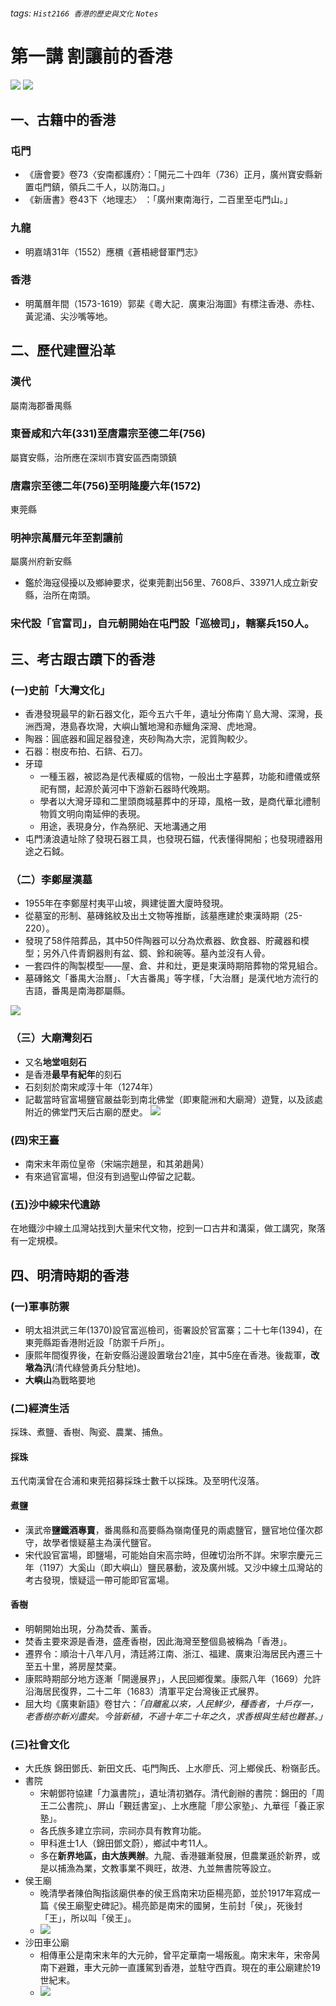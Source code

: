 ###### tags: `Hist2166 香港的歷史與文化` `Notes`
# 第一講 割讓前的香港
![](https://i.imgur.com/V4irv7k.png)
![](https://i.imgur.com/KXYyvbC.png)
## 一、古籍中的香港
### 屯門
* 《唐會要》卷73〈安南都護府〉：「開元二十四年（736）正月，廣州寶安縣新置屯門鎮，領兵二千人，以防海口。」
* 《新唐書》卷43下〈地理志〉 ：「廣州東南海行，二百里至屯門山。」

### 九龍
* 明嘉靖31年（1552）應檟《蒼梧總督軍門志》

### 香港
* 明萬曆年間（1573-1619）郭棐《粵大記．廣東沿海圖》有標注香港、赤柱、黃泥涌、尖沙嘴等地。


## 二、歷代建置沿革
### 漢代
屬南海郡番禺縣
### 東晉咸和六年(331)至唐肅宗至德二年(756)
屬寶安縣，治所應在深圳市寶安區西南頭鎮
### 唐肅宗至德二年(756)至明隆慶六年(1572)
東莞縣
### 明神宗萬曆元年至割讓前
屬廣州府新安縣
* 鑑於海寇侵擾以及鄉紳要求，從東莞劃出56里、7608戶、33971人成立新安縣，治所在南頭。
### 宋代設「官富司」，自元朝開始在屯門設「巡檢司」，轄寨兵150人。


## 三、考古跟古蹟下的香港
### (一)史前「大灣文化」
* 香港發現最早的新石器文化，距今五六千年，遺址分佈南丫島大灣、深灣，長洲西灣，港島舂坎灣，大嶼山蟹地灣和赤鱲角深灣、虎地灣。
* 陶器：圓底器和圓足器發達，夾砂陶為大宗，泥質陶較少。
* 石器：樹皮布拍、石錛、石刀。
* 牙璋
    * 一種玉器，被認為是代表權威的信物，一般出土字墓葬，功能和禮儀或祭祀有關，起源於黃河中下游新石器時代晚期。
    * 學者以大灣牙璋和二里頭商城墓葬中的牙璋，風格一致，是商代華北禮制物質文明向南延伸的表現。
    * 用途，表現身分，作為祭祀、天地溝通之用 
* 屯門湧浪遺址除了發現石器工具，也發現石錨，代表懂得開船；也發現禮器用途之石鉞。

### （二）李鄭屋漢墓
* 1955年在李鄭屋村夷平山坡，興建徙置大廈時發現。
* 從墓室的形制、墓磚銘紋及出土文物等推斷，該墓應建於東漢時期（25-220）。
* 發現了58件陪葬品，其中50件陶器可以分為炊煮器、飲食器、貯藏器和模型；另外八件青銅器則有盆、鏡、鈴和碗等。墓內並沒有人骨。
* 一套四件的陶製模型——屋、倉、井和灶，更是東漢時期陪葬物的常見組合。
* 墓磚銘文「番禺大治曆」、「大吉番禺」等字樣，「大治曆」是漢代地方流行的吉語，番禺是南海郡屬縣。

![](https://i.imgur.com/coj3tlm.jpg)

### （三）大廟灣刻石
* 又名**地堂咀刻石**
* 是香港**最早有紀年**的刻石
* 石刻刻於南宋咸淳十年（1274年）
* 記載當時官富場鹽官嚴益彰到南北佛堂（即東龍洲和大廟灣）遊覽，以及該處附近的佛堂門天后古廟的歷史。
![](https://i.imgur.com/8ogSpOD.png)

### (四)宋王臺
* 南宋末年兩位皇帝（宋端宗趙昰，和其弟趙昺）
* 有來過官富場，但沒有到過聖山停留之記載。

### (五)沙中線宋代遺跡
在地鐵沙中線土瓜灣站找到大量宋代文物，挖到一口古井和溝渠，做工講究，聚落有一定規模。


## 四、明清時期的香港
### (一)軍事防禦
* 明太祖洪武三年(1370)設官富巡檢司，衙署設於官富寨；二十七年(1394)，在東莞縣距香港附近設「防禦千戶所」。
* 康熙年間復界後，在新安縣沿邊設置墩台21座，其中5座在香港。後裁軍，**改墩為汛**(清代綠營勇兵分駐地)。
* **大嶼山**為戰略要地
### (二)經濟生活
採珠、煮鹽、香樹、陶瓷、農業、捕魚。
#### 採珠
五代南漢曾在合浦和東莞招募採珠士數千以採珠。及至明代沒落。 
#### 煮鹽
* 漢武帝**鹽鐵酒專賣**，番禺縣和高要縣為嶺南僅見的兩處鹽官，鹽官地位僅次郡守，故學者懷疑墓主為漢代鹽官。
* 宋代設官富場，即鹽場，可能始自宋高宗時，但確切治所不詳。宋寧宗慶元三年（1197）大奚山（即大嶼山）鹽民暴動，波及廣州城。又沙中線土瓜灣站的考古發現，懷疑這一帶可能即官富場。
#### 香樹
* 明朝開始出現，分為焚香、薰香。
* 焚香主要來源是香港，盛產香樹，因此海灣至整個島被稱為「香港」。
* 遷界令：順治十八年八月，清廷將江南、浙江、福建、廣東沿海居民內遷三十至五十里，將房屋焚棄。
* 康熙時期部分地方逐漸「開邊展界」，人民回鄉復業。康熙八年（1669）允許沿海居民復界，二十二年（1683）清軍平定台灣後正式展界。 
* 屈大均《廣東新語》卷甘六：*「自離亂以來，人民鮮少，種香者，十戶存一，老香樹亦斬刈盡矣。今皆新植，不過十年二十年之久，求香根與生結也難甚。」*
### (三)社會文化
* 大氏族
    錦田鄧氏、新田文氏、屯門陶氏、上水廖氏、河上鄉侯氏、粉嶺彭氏。
* 書院
    * 宋朝鄧符協建「力瀛書院」，遺址清初猶存。清代創辦的書院：錦田的「周王二公書院」、屏山「覲廷書室」、上水應龍「廖公家塾」、九華徑「養正家塾」。
    * 各氏族多建立宗祠，宗祠亦具有教育功能。
    * 甲科進士1人（錦田鄧文蔚），鄉試中考11人。
    * 多在**新界地區，由大族興辦**。九龍、香港雖漸發展，但農業遜於新界，或是以捕漁為業，文教事業不興旺，故港、九並無書院等設立。
* 侯王廟
    * 晚清學者陳伯陶指該廟供奉的侯王爲南宋功臣楊亮節，並於1917年寫成一篇《侯王廟聖史碑記》。楊亮節是南宋的國舅，生前封「侯」，死後封「王」，所以叫「侯王」。
    * ![](https://i.imgur.com/jNBGzwn.png)
* 沙田車公廟
    * 相傳車公是南宋末年的大元帥，曾平定華南一場叛亂。南宋末年，宋帝昺南下避難，車大元帥一直護駕到香港，並駐守西貢。現在的車公廟建於19世紀末。
    * ![](https://i.imgur.com/iWErixy.png)

